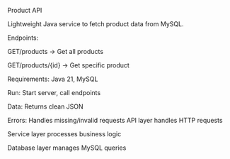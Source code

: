 Product API

Lightweight Java service to fetch product data from MySQL.

Endpoints:

GET/products → Get all products

GET/products/{id} → Get specific product

Requirements: Java 21, MySQL

Run: Start server, call endpoints

Data: Returns clean JSON

Errors: Handles missing/invalid requests
API layer handles HTTP requests

Service layer processes business logic

Database layer manages MySQL queries

